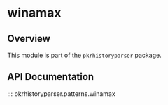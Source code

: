 # winamax

## Overview

This module is part of the `pkrhistoryparser` package.

## API Documentation

::: pkrhistoryparser.patterns.winamax
